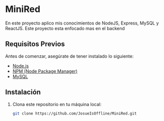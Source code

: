 # MiniRed
En este proyecto aplico mis conocimientos de NodeJS, Express, MySQL y ReactJS. Este proyecto esta enfocado mas en el backend

## Requisitos Previos

Antes de comenzar, asegúrate de tener instalado lo siguiente:

- [Node.js](https://nodejs.org/)
- [NPM (Node Package Manager)](https://www.npmjs.com/)
- [MySQL](https://www.mysql.com/)

## Instalación

1. Clona este repositorio en tu máquina local:

   ```bash
   git clone https://github.com/JosueIsOffline/MiniRed.git
